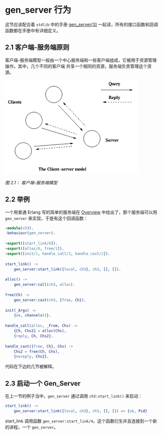 # gen_server 行为

这节应该配合着 `stdlib` 中的手册 [gen_server(3)](http://www.erlang.org/doc/man/gen_server.html)
一起读，所有的接口函数和回调函数都在手册中有详细定义。

## 2.1 客户端-服务端原则

客户端-服务端模型一般由一个中心服务端和一些客户端组成，它被用于资源管理操作。其中，几个不同的客户端
共享一个相同的资源，服务端负责管理这个资源。

![client server](./clientserver.gif)

*图 2.1： 客户端-服务端模型*

## 2.2 举例

一个用普通 Erlang 写的简单的服务端在 [Overview](./overview.md) 中给出了，那个服务端可以用 `gen_server`
来实现，于是有这个回调函数：

```erlang
-module(ch3).
-behaviour(gen_server).

-export([start_link/0]).
-export([alloc/0, free/1]).
-export([init/1, handle_call/3, handle_cast/2]).

start_link() ->
    gen_server:start_link({local, ch3}, ch3, [], []).

alloc() ->
    gen_server:call(ch3, alloc).

free(Ch) ->
    gen_server:cast(ch3, {free, Ch}).

init(_Args) ->
    {ok, channels()}.

handle_call(alloc, _From, Chs) ->
    {Ch, Chs2} = alloc(Chs),
    {reply, Ch, Chs2}.

handle_cast({free, Ch}, Chs) ->
    Chs2 = free(Ch, Chs),
    {noreply, Chs2}.
```

代码在下边的几节被解释。

## 2.3 启动一个 Gen_Server

在上一节的例子当中，`gen_server` 通过调用 `ch3:start_link()` 来启动：

```erlang
start_link() ->
    gen_server:start_link({local, ch3}, ch3, [], []) => {ok, Pid}
```

start_link 调用函数 `gen_server:start_link/4`，这个函数衍生并且连接到一个新的进程，一个 `gen_server`。

